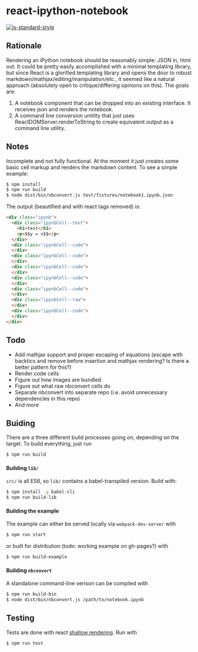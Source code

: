 # react-ipython-notebook

[![js-standard-style](https://img.shields.io/badge/code%20style-standard-brightgreen.svg)](http://standardjs.com/)

## Rationale

Rendering an iPython notebook should be reasonably simple: JSON in, html out. It could be pretty easily accomplished with a minimal templating library, but since React is a glorified templating library and opens the door to robust markdown/mathjax/editing/manipulation/etc., it seemed like a natural approach (absolutely open to critique/differing opinions on this). The goals are:

  1. A notebook component that can be dropped into an existing interface. It receives json and renders the notebook.
  2. A command line conversion untility that just uses ReactDOMServer.renderToString to create equivalent output as a command line utility.

## Notes

Incomplete and not fully functional. At the moment it just creates some basic cell markup and renders the markdown content. To see a simple example:

```bash
$ npm install
$ npm run build
$ node dist/bin/nbconvert.js test/fixtures/notebook1.ipynb.json 
```

The output (beautified and with react tags removed) is:

```html
<div class="ipynb">
  <div class="ipynbCell--text">
    <h1>test</h1>
    <p>$$y = x$$</p>
  </div>
  <div class="ipynbCell--code">
  </div>
  <div class="ipynbCell--code">
  </div>
  <div class="ipynbCell--code">
  </div>
  <div class="ipynbCell--code">
  </div>
  <div class="ipynbCell--code">
  </div>
  <div class="ipynbCell--raw">
  </div>
  <div class="ipynbCell--code">
  </div>
</div>
```

## Todo

- Add mathjax support and proper escaping of equations (escape with backtics and remove before insertion and mathjax rendering? Is there a better pattern for this?)
- Render code cells
- Figure out how images are bundled
- Figure out what raw nbconvert cells do
- Separate nbconvert into separate repo (i.e. avoid unnecessary dependencies in this repo)
- And more

## Buiding

There are a three different build processes going on, depending on the target. To build everything, just run

```bash
$ npm run build
```

#### Building `lib/`

`src/` is all ES6, so `lib/` contains a babel-transpiled version. Build with:

```bash
$ npm install -g babel-cli
$ npm run build-lib
```

#### Building the example

The example can either be served locally via `webpack-dev-server` with

```bash
$ npm run start
```

or built for distribution (todo: working example on gh-pages?) with

```bash
$ npm run build-example
```

#### Building `nbconvert`

A standalone command-line verison can be compiled with

```bash
$ npm run build-bin
$ node dist/bin/nbconvert.js /path/to/notebook.ipynb
```

## Testing

Tests are done with react [shallow rendering](https://facebook.github.io/react/docs/test-utils.html#shallow-rendering). Run with

```bash
$ npm run test
```
